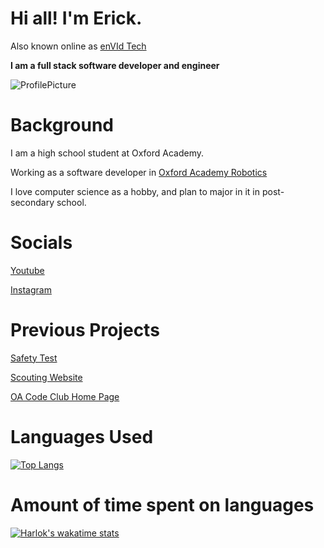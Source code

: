 # Hi all! I'm Erick.
Also known online as [enVId Tech](https://github.com/enVId-tech)

**I am a full stack software developer and engineer**

![ProfilePicture](https://github.com/enVId-tech/enVId-tech/assets/92957880/a183d5b4-7a22-4f3b-8089-dd09388d6d44)

# Background

I am a high school student at Oxford Academy.

Working as a software developer in [Oxford Academy Robotics](https://frc4079.org/)

I love computer science as a hobby, and plan to major in it in post-secondary school.

# Socials
[Youtube](https://www.youtube.com/@enVIdGaming)

[Instagram](https://www.instagram.com/envidtech/)

# Previous Projects
[Safety Test](https://frc4079.org/safetytest)

[Scouting Website](https://frc4079.org/scouting)

[OA Code Club Home Page](https://oacode.up.railway.app/)

# Languages Used
[![Top Langs](https://github-readme-stats.vercel.app/api/top-langs/?username=enVId-tech&layout=donut-vertical)](https://github.com/enVId-tech/github-readme-stats)

# Amount of time spent on languages
[![Harlok's wakatime stats](https://github-readme-stats.vercel.app/api/wakatime?username=enVId_Tech)](https://github.com/enVId-tech/github-readme-stats)
